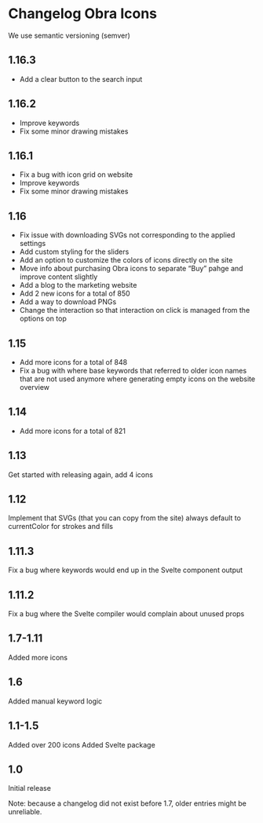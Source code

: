 # Changelog Obra Icons

We use semantic versioning (semver)

## 1.16.3

* Add a clear button to the search input

## 1.16.2

* Improve keywords
* Fix some minor drawing mistakes

## 1.16.1

* Fix a bug with icon grid on website
* Improve keywords
* Fix some minor drawing mistakes

## 1.16

* Fix issue with downloading SVGs not corresponding to the applied settings
* Add custom styling for the sliders
* Add an option to customize the colors of icons directly on the site
* Move info about purchasing Obra icons to separate “Buy” pahge and improve content slightly
* Add a blog to the marketing website
* Add 2 new icons for a total of 850
* Add a way to download PNGs
* Change the interaction so that interaction on click is managed from the options on top

## 1.15

* Add more icons for a total of 848
* Fix a bug with where base keywords that referred to older icon names that are not used anymore where generating empty icons on the website overview 

## 1.14

* Add more icons for a total of 821

## 1.13

Get started with releasing again, add 4 icons

## 1.12

Implement that SVGs (that you can copy from the site) always default to currentColor for strokes and fills

## 1.11.3

Fix a bug where keywords would end up in the Svelte component output

## 1.11.2

Fix a bug where the Svelte compiler would complain about unused props

## 1.7-1.11

Added more icons

## 1.6

Added manual keyword logic

## 1.1-1.5

Added over 200 icons
Added Svelte package

## 1.0

Initial release

Note: because a changelog did not exist before 1.7, older entries might be unreliable.
